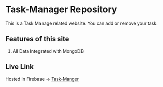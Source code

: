 # Task-Manager Repository

 This is a Task Manage related website. You can add or remove your task.

## Features of this site
1. All Data Integrated with MongoDB

## Live Link
Hosted in Firebase -> [Task-Manger](https://64cbad24940fb97c0489b5ee--tranquil-tulumba-e1d088.netlify.app/)
